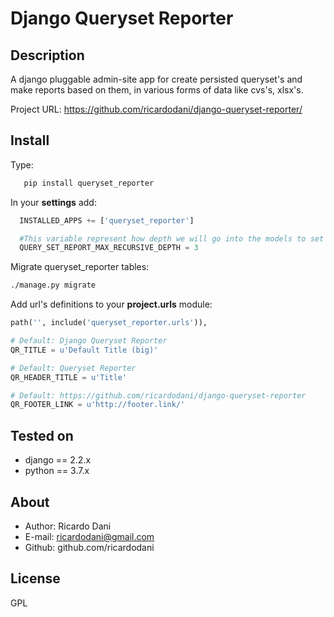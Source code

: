 Django Queryset Reporter
=================

Description
-----------

A django pluggable admin-site app for create persisted queryset's and make reports based on them, in various forms of data like cvs's, xlsx's.

Project URL: https://github.com/ricardodani/django-queryset-reporter/

Install
-------

Type:

```bash
   pip install queryset_reporter
```

In your **settings** add:

```python
  INSTALLED_APPS += ['queryset_reporter']

  #This variable represent how depth we will go into the models to set the fields as searchable fields. Default is 2.
  QUERY_SET_REPORT_MAX_RECURSIVE_DEPTH = 3
```

Migrate queryset_reporter tables:

```bash
./manage.py migrate
```


Add url's definitions to your **project.urls** module:

```python
path('', include('queryset_reporter.urls')),
```

```python
# Default: Django Queryset Reporter
QR_TITLE = u'Default Title (big)'

# Default: Queryset Reporter
QR_HEADER_TITLE = u'Title'

# Default: https://github.com/ricardodani/django-queryset-reporter
QR_FOOTER_LINK = u'http://footer.link/'
````

Tested on
---------

- django == 2.2.x
- python == 3.7.x

About
-----

- Author: Ricardo Dani
- E-mail: ricardodani@gmail.com
- Github: github.com/ricardodani

License
-------

GPL
